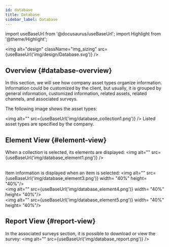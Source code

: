```yaml
---
id: database
title: Database
sidebar_label: Database
---
```

import useBaseUrl from '@docusaurus/useBaseUrl'; 
import Highlight from '@theme/Highlight';

<img alt="design" className="img_sizing" src={useBaseUrl('img/design/Database.svg')} />

## Overview {#database-overview}
In this section, we will see how company asset types organize information. Information could be customized by the client, but usually, it is grouped by general information, customized information, related assets, related channels, and associated surveys.

The following image shows the asset types:

<img alt="" src={useBaseUrl('img/database_collection1.png')} /> 
Listed asset types are specified by the company. <br/>


## Element View {#element-view}

When a collection is selected, its elements are displayed:
<img alt="" src={useBaseUrl('img/database_element1.png')} /> <br/><br/>

Item information is displayed when an item is selected:
<img alt="" src={useBaseUrl('img/database_element3.png')} width= "40%" height= "40%"/> <br/>
<img alt="" src={useBaseUrl('img/database_element4.png')} width= "40%" height= "40%"/> <br/>
<img alt="" src={useBaseUrl('img/database_element5.png')} width= "40%" height= "40%"/> <br/>

## Report View {#report-view}
In the associated surveys section, it is possible to download or view the survey:
<img alt="" src={useBaseUrl('img/database_report.png')} /> <br/>